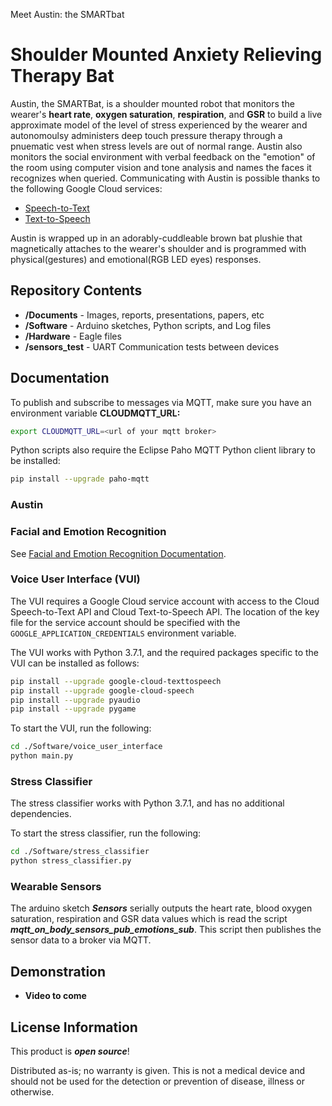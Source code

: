 Meet Austin: the SMARTbat

Shoulder Mounted Anxiety Relieving Therapy Bat
==================================================================

Austin, the SMARTBat, is a shoulder mounted robot that monitors the wearer's **heart rate**, **oxygen saturation**, **respiration**, and **GSR** to build a live approximate model of the level of stress experienced by the wearer and autonomoulsy administers deep touch pressure therapy through a pnuematic vest when stress levels are out of normal range. Austin also monitors the social environment with verbal feedback on the "emotion" of the room using computer vision and tone analysis and names the faces it recognizes when queried. Communicating with Austin is possible thanks to the following Google Cloud services:

- [Speech-to-Text](https://cloud.google.com/speech-to-text)
- [Text-to-Speech](https://cloud.google.com/text-to-speech)

Austin is wrapped up in an adorably-cuddleable brown bat plushie that magnetically attaches to the wearer's shoulder and is programmed with physical(gestures) and emotional(RGB LED eyes) responses.  

Repository Contents
-------------------

* **/Documents** - Images, reports, presentations, papers, etc
* **/Software** - Arduino sketches, Python scripts, and Log files 
* **/Hardware** - Eagle files
* **/sensors_test** - UART Communication tests between devices  

Documentation
-------------
To publish and subscribe to messages via MQTT, make sure you have an environment variable **CLOUDMQTT_URL:**
```bash
export CLOUDMQTT_URL=<url of your mqtt broker>
```
Python scripts also require the Eclipse Paho MQTT Python client library to be installed:
```bash
pip install --upgrade paho-mqtt
```

### Austin

### Facial and Emotion Recognition
See [Facial and Emotion Recognition Documentation](https://github.com/Sayter99/face_recognition_ultra_light/blob/master/README.md).

### Voice User Interface (VUI)

The VUI requires a Google Cloud service account with access to the Cloud Speech-to-Text API and Cloud Text-to-Speech API. The location of the key file for the service account should be specified with the `GOOGLE_APPLICATION_CREDENTIALS` environment variable.

The VUI works with Python 3.7.1, and the required packages specific to the VUI can be installed as follows:
```bash
pip install --upgrade google-cloud-texttospeech
pip install --upgrade google-cloud-speech
pip install --upgrade pyaudio
pip install --upgrade pygame
```

To start the VUI, run the following:
```bash
cd ./Software/voice_user_interface
python main.py
```

### Stress Classifier

The stress classifier works with Python 3.7.1, and has no additional dependencies.

To start the stress classifier, run the following:
```bash
cd ./Software/stress_classifier
python stress_classifier.py
```
### Wearable Sensors

The arduino sketch **_Sensors_** serially outputs the heart rate, blood oxygen saturation, respiration and GSR data values which is read 
the script **_mqtt_on_body_sensors_pub_emotions_sub_**. This script then publishes the sensor data to a broker via MQTT. 

Demonstration
-------------
* **Video to come**


License Information
-------------------

This product is _**open source**_! 

Distributed as-is; no warranty is given. This is not a medical device and should not be used for the detection or prevention of disease, illness or otherwise. 
